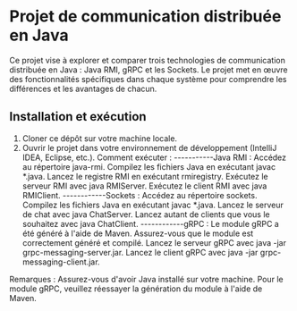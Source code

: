 # Projet de communication distribuée en Java

Ce projet vise à explorer et comparer trois technologies de communication distribuée en Java : Java RMI, gRPC et les Sockets. Le projet met en œuvre des fonctionnalités spécifiques dans chaque système pour comprendre les différences et les avantages de chacun.

## Installation et exécution

1. Cloner ce dépôt sur votre machine locale.
2. Ouvrir le projet dans votre environnement de développement (IntelliJ IDEA, Eclipse, etc.).
Comment exécuter :
-----------Java RMI :
Accédez au répertoire java-rmi.
Compilez les fichiers Java en exécutant javac *.java.
Lancez le registre RMI en exécutant rmiregistry.
Exécutez le serveur RMI avec java RMIServer.
Exécutez le client RMI avec java RMIClient.
------------Sockets :
Accédez au répertoire sockets.
Compilez les fichiers Java en exécutant javac *.java.
Lancez le serveur de chat avec java ChatServer.
Lancez autant de clients que vous le souhaitez avec java ChatClient.
------------gRPC :
Le module gRPC a été généré à l'aide de Maven. Assurez-vous que le module est correctement généré et compilé.
Lancez le serveur gRPC avec java -jar grpc-messaging-server.jar.
Lancez le client gRPC avec java -jar grpc-messaging-client.jar.

Remarques :
Assurez-vous d'avoir Java installé sur votre machine.
Pour le module gRPC, veuillez réessayer la génération du module à l'aide de Maven.
